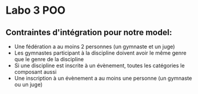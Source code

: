 # Labo 3 POO

## Contraintes d'intégration pour notre model:

- Une fédération a au moins 2 personnes (un gymnaste et un juge) 
- Les gymnastes participant à la discipline doivent avoir le même genre que le genre de la discipline
- Si une discipline est inscrite à un évènement, toutes les catégories le composant aussi
- Une inscription à un évènement a au moins une personne (un gymnaste ou un juge)